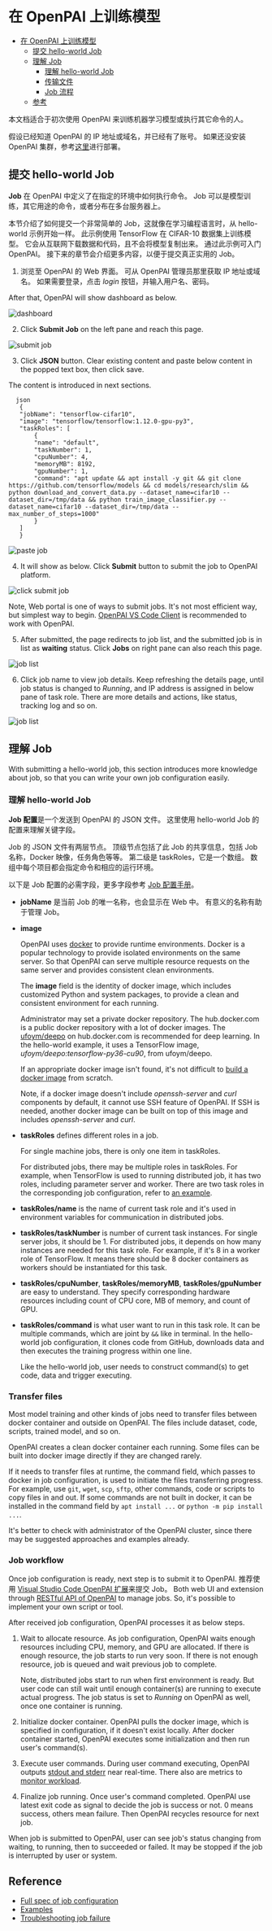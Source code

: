 <!--
  Copyright (c) Microsoft Corporation
  All rights reserved.

  MIT License

  Permission is hereby granted, free of charge, to any person obtaining a copy of this software and associated
  documentation files (the "Software"), to deal in the Software without restriction, including without limitation
  the rights to use, copy, modify, merge, publish, distribute, sublicense, and/or sell copies of the Software, and
  to permit persons to whom the Software is furnished to do so, subject to the following conditions:
  The above copyright notice and this permission notice shall be included in all copies or substantial portions of the Software.

  THE SOFTWARE IS PROVIDED *AS IS*, WITHOUT WARRANTY OF ANY KIND, EXPRESS OR IMPLIED, INCLUDING
  BUT NOT LIMITED TO THE WARRANTIES OF MERCHANTABILITY, FITNESS FOR A PARTICULAR PURPOSE AND
  NONINFRINGEMENT. IN NO EVENT SHALL THE AUTHORS OR COPYRIGHT HOLDERS BE LIABLE FOR ANY CLAIM,
  DAMAGES OR OTHER LIABILITY, WHETHER IN AN ACTION OF CONTRACT, TORT OR OTHERWISE, ARISING FROM,
  OUT OF OR IN CONNECTION WITH THE SOFTWARE OR THE USE OR OTHER DEALINGS IN THE SOFTWARE.
-->

# 在 OpenPAI 上训练模型

- [在 OpenPAI 上训练模型](#train-models-on-openpai) 
  - [提交 hello-world Job](#submit-a-hello-world-job)
  - [理解 Job](#understand-job) 
    - [理解 hello-world Job](#learn-hello-world-job)
    - [传输文件](#transfer-files)
    - [Job 流程](#job-workflow)
  - [参考](#reference)

本文档适合于初次使用 OpenPAI 来训练机器学习模型或执行其它命令的人。

假设已经知道 OpenPAI 的 IP 地址或域名，并已经有了账号。 如果还没安装 OpenPAI 集群，参考[这里](../../../README_zh_CN.md#部署)进行部署。

## 提交 hello-world Job

**Job** 在 OpenPAI 中定义了在指定的环境中如何执行命令。 Job 可以是模型训练，其它用途的命令，或者分布在多台服务器上。

本节介绍了如何提交一个非常简单的 Job，这就像在学习编程语言时，从 hello-world 示例开始一样。 此示例使用 TensorFlow 在 CIFAR-10 数据集上训练模型。 它会从互联网下载数据和代码，且不会将模型复制出来。 通过此示例可入门 OpenPAI。 接下来的章节会介绍更多内容，以便于提交真正实用的 Job。

1. 浏览至 OpenPAI 的 Web 界面。 可从 OpenPAI 管理员那里获取 IP 地址或域名。 如果需要登录，点击 *login* 按钮，并输入用户名、密码。
  
  After that, OpenPAI will show dashboard as below.
  
  ![dashboard](imgs/web_dashboard.png)

2. Click **Submit Job** on the left pane and reach this page.
  
  ![submit job](imgs/web_submit_job.png)

3. Click **JSON** button. Clear existing content and paste below content in the popped text box, then click save.
  
  The content is introduced in next sections.
  
      json
       {
       "jobName": "tensorflow-cifar10",
       "image": "tensorflow/tensorflow:1.12.0-gpu-py3",
       "taskRoles": [
           {
           "name": "default",
           "taskNumber": 1,
           "cpuNumber": 4,
           "memoryMB": 8192,
           "gpuNumber": 1,
           "command": "apt update && apt install -y git && git clone https://github.com/tensorflow/models && cd models/research/slim && python download_and_convert_data.py --dataset_name=cifar10 --dataset_dir=/tmp/data && python train_image_classifier.py --dataset_name=cifar10 --dataset_dir=/tmp/data --max_number_of_steps=1000"
           }
       ]
       }
  
  ![paste job](imgs/web_paste_json.png)

4. It will show as below. Click **Submit** button to submit the job to OpenPAI platform.
  
  ![click submit job](imgs/web_click_submit_job.png)
  
  Note, Web portal is one of ways to submit jobs. It's not most efficient way, but simplest way to begin. [OpenPAI VS Code Client](../../contrib/pai_vscode/VSCodeExt.md) is recommended to work with OpenPAI.

5. After submitted, the page redirects to job list, and the submitted job is in list as **waiting** status. Click **Jobs** on right pane can also reach this page.
  
  ![job list](imgs/web_job_list.png)

6. Click job name to view job details. Keep refreshing the details page, until job status is changed to *Running*, and IP address is assigned in below pane of task role. There are more details and actions, like status, tracking log and so on.
  
  ![job list](imgs/web_job_details.png)

## 理解 Job

With submitting a hello-world job, this section introduces more knowledge about job, so that you can write your own job configuration easily.

### 理解 hello-world Job

**Job 配置**是一个发送到 OpenPAI 的 JSON 文件。 这里使用 hello-world Job 的配置来理解关键字段。

Job 的 JSON 文件有两层节点。 顶级节点包括了此 Job 的共享信息，包括 Job 名称，Docker 映像，任务角色等等。 第二级是 taskRoles，它是一个数组。 数组中每个项目都会指定命令和相应的运行环境。

以下是 Job 配置的必需字段，更多字段参考 [Job 配置手册](../job_tutorial.md)。

- **jobName** 是当前 Job 的唯一名称，也会显示在 Web 中。 有意义的名称有助于管理 Job。

- **image**
  
  OpenPAI uses [docker](https://www.docker.com/why-docker) to provide runtime environments. Docker is a popular technology to provide isolated environments on the same server. So that OpenPAI can serve multiple resource requests on the same server and provides consistent clean environments.
  
  The **image** field is the identity of docker image, which includes customized Python and system packages, to provide a clean and consistent environment for each running.
  
  Administrator may set a private docker repository. The hub.docker.com is a public docker repository with a lot of docker images. The [ufoym/deepo](https://hub.docker.com/r/ufoym/deepo) on hub.docker.com is recommended for deep learning. In the hello-world example, it uses a TensorFlow image, *ufoym/deepo:tensorflow-py36-cu90*, from ufoym/deepo.
  
  If an appropriate docker image isn't found, it's not difficult to [build a docker image](../job_docker_env.md) from scratch.
  
  Note, if a docker image doesn't include *openssh-server* and *curl* components by default, it cannot use SSH feature of OpenPAI. If SSH is needed, another docker image can be built on top of this image and includes *openssh-server* and *curl*.

- **taskRoles** defines different roles in a job.
  
  For single machine jobs, there is only one item in taskRoles.
  
  For distributed jobs, there may be multiple roles in taskRoles. For example, when TensorFlow is used to running distributed job, it has two roles, including parameter server and worker. There are two task roles in the corresponding job configuration, refer to [an example](../job_tutorial.md#a-complete-example).

- **taskRoles/name** is the name of current task role and it's used in environment variables for communication in distributed jobs.

- **taskRoles/taskNumber** is number of current task instances. For single server jobs, it should be 1. For distributed jobs, it depends on how many instances are needed for this task role. For example, if it's 8 in a worker role of TensorFlow. It means there should be 8 docker containers as workers should be instantiated for this task.

- **taskRoles/cpuNumber**, **taskRoles/memoryMB**, **taskRoles/gpuNumber** are easy to understand. They specify corresponding hardware resources including count of CPU core, MB of memory, and count of GPU.

- **taskRoles/command** is what user want to run in this task role. It can be multiple commands, which are joint by `&&` like in terminal. In the hello-world job configuration, it clones code from GitHub, downloads data and then executes the training progress within one line.
  
  Like the hello-world job, user needs to construct command(s) to get code, data and trigger executing.

### Transfer files

Most model training and other kinds of jobs need to transfer files between docker container and outside on OpenPAI. The files include dataset, code, scripts, trained model, and so on.

OpenPAI creates a clean docker container each running. Some files can be built into docker image directly if they are changed rarely.

If it needs to transfer files at runtime, the command field, which passes to docker in job configuration, is used to initiate the files transferring progress. For example, use `git`, `wget`, `scp`, `sftp`, other commands, code or scripts to copy files in and out. If some commands are not built in docker, it can be installed in the command field by `apt install ...` or `python -m pip install ...`.

It's better to check with administrator of the OpenPAI cluster, since there may be suggested approaches and examples already.

### Job workflow

Once job configuration is ready, next step is to submit it to OpenPAI. 推荐使用 [Visual Studio Code OpenPAI 扩展](../../../contrib/pai_vscode/VSCodeExt_zh_CN.md)来提交 Job。 Both web UI and extension through [RESTful API of OpenPAI](../rest-server/API.md) to manage jobs. So, it's possible to implement your own script or tool.

After received job configuration, OpenPAI processes it as below steps.

1. Wait to allocate resource. As job configuration, OpenPAI waits enough resources including CPU, memory, and GPU are allocated. If there is enough resource, the job starts to run very soon. If there is not enough resource, job is queued and wait previous job to complete.
  
      Note, distributed jobs start to run when first environment is ready. But user code can still wait until enough container(s) are running to execute actual progress. The job status is set to *Running* on OpenPAI as well, once one container is running.
      

2. Initialize docker container. OpenPAI pulls the docker image, which is specified in configuration, if it doesn't exist locally. After docker container started, OpenPAI executes some initialization and then run user's command(s).

3. Execute user commands. During user command executing, OpenPAI outputs [stdout and stderr](troubleshooting_job.md) near real-time. There also are metrics to [monitor workload](troubleshooting_job.md#how-to-check-job-log).

4. Finalize job running. Once user's command completed. OpenPAI use latest exit code as signal to decide the job is success or not. 0 means success, others mean failure. Then OpenPAI recycles resource for next job.

When job is submitted to OpenPAI, user can see job's status changing from waiting, to running, then to succeeded or failed. It may be stopped if the job is interrupted by user or system.

## Reference

- [Full spec of job configuration](../job_tutorial.md)
- [Examples](../../../examples)
- [Troubleshooting job failure](troubleshooting_job.md)
